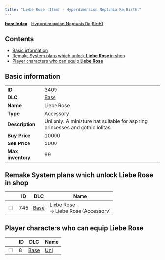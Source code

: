 ```yaml
---
title: "Liebe Rose (Item) - Hyperdimension Neptunia Re;Birth1"
---
```


[**Item Index**](/neptunia/rb1/item/index.html) - [Hyperdimension Neptunia Re;Birth1](/neptunia/rb1)

## Contents

- [Basic information](#basic-information)
- [Remake System plans which unlock **Liebe Rose** in shop](#remake-system-plans-which-unlock-liebe-rose-in-shop)
- [Player characters who can equip **Liebe Rose**](#player-characters-who-can-equip-liebe-rose)

## Basic information

|   |   |
| -- | -- |
| **ID** | 3409 |
| **DLC** | [Base](/neptunia/rb1/dlc/1-base.html) |
| **Name** | Liebe Rose |
| **Type** | Accessory |
| **Description** | Uni only. A miniature hat suitable for aspiring princesses and gothic lolitas. |
| **Buy Price** | 10000 |
| **Sell Price** | 5000 |
| **Max inventory** | 99 |

## Remake System plans which unlock **Liebe Rose** in shop

|    | ID | DLC | Name |
| -- | -- | --- | ---- |
| <input type="checkbox" id="rb1-remake-1-745" class="trackbox" /> | 745 | [Base](/neptunia/rb1/dlc/1-base.html) | [Liebe Rose](/neptunia/rb1/remake/1-745-liebe-rose.html)<br />→ [Liebe Rose](/neptunia/rb1/item/1-3409-liebe-rose.html) (Accessory) |

## Player characters who can equip **Liebe Rose**

|    | ID | DLC | Name |
| -- | -- | --- | ---- |
| <input type="checkbox" id="rb1-player-1-8" class="trackbox" /> | 8 | [Base](/neptunia/rb1/dlc/1-base.html) | [Uni](/neptunia/rb1/player/1-8-uni.html) |